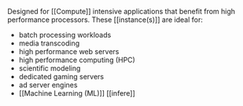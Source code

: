 Designed for [[Compute]] intensive applications that benefit from high performance processors. These [[instance(s)]] are ideal for:
- batch processing workloads
- media transcoding
- high performance web servers
- high performance computing (HPC)
- scientific modeling
- dedicated gaming servers
- ad server engines
- [[Machine Learning (ML)]] [[infere]]